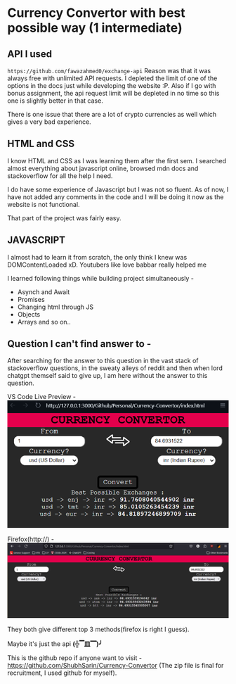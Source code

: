 # Currency Convertor with best possible way (1 intermediate)
## API I used
`https://github.com/fawazahmed0/exchange-api`
Reason was that it was always free with unlimited API requests. I depleted the limit of one of the options in the docs just while developing the website :P.
Also if I go with bonus assignment, the api request limit will be depleted in no time so this one is slightly better in that case.

There is one issue that there are a lot of crypto currencies as well which gives a very bad experience.
## HTML and CSS
I know HTML and CSS as I was learning them after the first sem.
I searched almost everything about javascript online, browsed mdn docs and stackoverflow for all the help I need.

I do have some experience of Javascript but I was not so fluent. As of now, I have not added any comments in the code and I will be doing it now as the website is not functional.

That part of the project was fairly easy.
## JAVASCRIPT
I almost had to learn it from scratch, the only think I knew was DOMContentLoaded xD. Youtubers like love babbar really helped me

I learned following things while building project simultaneously -
- Asynch and Await
- Promises
- Changing html through JS
- Objects
- Arrays
and so on..

## Question I can't find answer to - 
After searching for the answer to this question in the vast stack of stackoverflow questions, in the sweaty alleys of reddit and then when lord chatgpt themself said to give up, I am here without the answer to this question.

VS Code Live Preview - 
![alt text](image.png) 

Firefox(http://) - 
![alt text](image-1.png)

They both give different top 3 methods(firefox is right I guess).

Maybe it's just the api **(╬▔皿▔)╯**

This is the github repo if anyone want to visit - https://github.com/ShubhSarin/Currency-Convertor (The zip file is final for recruitment, I used github for myself).